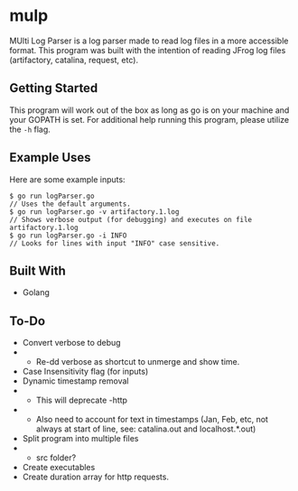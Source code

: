 # mulp

MUlti Log Parser is a log parser made to read log files in a more accessible format.
This program was built with the intention of reading JFrog log files (artifactory, catalina, request, etc).

## Getting Started

This program will work out of the box as long as go is on your machine and your GOPATH is set. For additional help running this program, please utilize the `-h` flag.

## Example Uses

Here are some example inputs:
```
$ go run logParser.go
// Uses the default arguments.
$ go run logParser.go -v artifactory.1.log
// Shows verbose output (for debugging) and executes on file artifactory.1.log
$ go run logParser.go -i INFO
// Looks for lines with input "INFO" case sensitive.
```

## Built With

* Golang

## To-Do

* Convert verbose to debug
* * Re-dd verbose as shortcut to unmerge and show time.
* Case Insensitivity flag (for inputs)
* Dynamic timestamp removal 
* * This will deprecate -http
* * Also need to account for text in timestamps (Jan, Feb, etc, not always at start of line, see: catalina.out and localhost.*.out)
* Split program into multiple files
* * src folder?
* Create executables
* Create duration array for http requests.